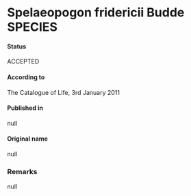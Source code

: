 Spelaeopogon fridericii Budde SPECIES
=======

#### Status
ACCEPTED

#### According to
The Catalogue of Life, 3rd January 2011

#### Published in
null

#### Original name
null

### Remarks
null